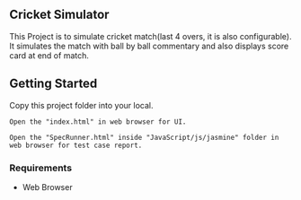 ## Cricket Simulator
This Project is to simulate cricket match(last 4 overs, it is also configurable). It simulates the match with ball by ball commentary and also displays score card at end of match.

## Getting Started
Copy this project folder into your local. 
```
Open the "index.html" in web browser for UI.
```
```
Open the "SpecRunner.html" inside "JavaScript/js/jasmine" folder in web browser for test case report.
```

### Requirements
* Web Browser